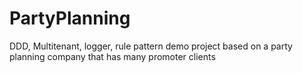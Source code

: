 # PartyPlanning
DDD, Multitenant, logger, rule pattern demo project based on a party planning company that has many promoter clients
